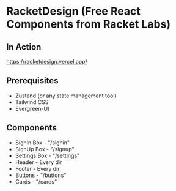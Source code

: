 # RacketDesign (Free React Components from Racket Labs)

## In Action
https://racketdesign.vercel.app/

## Prerequisites
* Zustand (or any state management tool)
* Tailwind CSS
* Evergreen-UI

## Components
* SignIn Box - "/signin"
* SignUp Box - "/signup"
* Settings Box - "/settings"
* Header - Every dir
* Footer - Every dir
* Buttons - "/buttons"
* Cards - "/cards"
